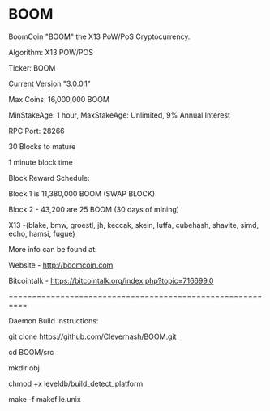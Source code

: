 BOOM
====

BoomCoin "BOOM" the X13 PoW/PoS Cryptocurrency.

Algorithm: X13 POW/POS

Ticker: BOOM

Current Version "3.0.0.1"

Max Coins: 16,000,000 BOOM

MinStakeAge: 1 hour, MaxStakeAge: Unlimited, 9% Annual Interest

RPC Port: 28266

30 Blocks to mature

1 minute block time

Block Reward Schedule:

Block 1 is 11,380,000  BOOM (SWAP BLOCK)

Block 2 - 43,200 are 25 BOOM (30 days of mining)

X13 -(blake, bmw, groestl, jh, keccak, skein, luffa, cubehash, shavite, simd, echo, hamsi, fugue)

More info can be found at:

Website - http://boomcoin.com

Bitcointalk - https://bitcointalk.org/index.php?topic=716699.0


==========================================================

Daemon Build Instructions:

git clone https://github.com/Cleverhash/BOOM.git

cd BOOM/src

mkdir obj

chmod +x leveldb/build_detect_platform

make -f makefile.unix
